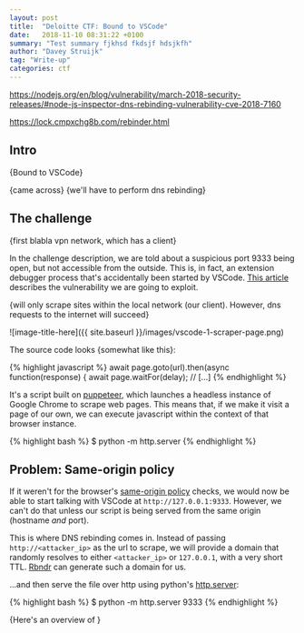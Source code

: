 ```yaml
---
layout: post
title:  "Deloitte CTF: Bound to VSCode"
date:   2018-11-10 08:31:22 +0100
summary: "Test summary fjkhsd fkdsjf hdsjkfh"
author: "Davey Struijk"
tag: "Write-up"
categories: ctf
---
```

https://nodejs.org/en/blog/vulnerability/march-2018-security-releases/#node-js-inspector-dns-rebinding-vulnerability-cve-2018-7160

https://lock.cmpxchg8b.com/rebinder.html

## Intro

{Bound to VSCode}

{came across}
{we'll have to perform dns rebinding}

## The challenge

{first blabla vpn network, which has a client}

In the challenge description, we are told about a suspicious port 9333 being open, but not accessible from the outside. This is, in fact, an extension debugger process that's accidentally been started by VSCode. [This article](https://medium.com/0xcc/visual-studio-code-silently-fixed-a-remote-code-execution-vulnerability-8189e85b486b) describes the vulnerability we are going to exploit.

{will only scrape sites within the local network (our client). However, dns requests to the internet will succeed}

![image-title-here]({{ site.baseurl }}/images/vscode-1-scraper-page.png)

The source code looks {somewhat like this}:

{% highlight javascript %}
await page.goto(url).then(async function(response) {
    await page.waitFor(delay);
    // [...]
{% endhighlight %}

It's a script built on [puppeteer](https://github.com/GoogleChrome/puppeteer), which launches a headless instance of Google Chrome to scrape web pages. This means that, if we make it visit a page of our own, we can execute javascript within the context of that browser instance.

{% highlight bash %}
$ python -m http.server
{% endhighlight %}

## Problem: Same-origin policy

If it weren't for the browser's [same-origin policy](https://en.wikipedia.org/wiki/Same-origin_policy) checks, we would now be able to start talking with VSCode at `http://127.0.0.1:9333`. However, we can't do that unless our script is being served from the same origin (hostname *and* port).

This is where DNS rebinding comes in. Instead of passing `http://<attacker_ip>` as the url to scrape, we will provide a domain that randomly resolves to either `<attacker_ip>` or `127.0.0.1`, with a very short TTL. [Rbndr](https://github.com/taviso/rbndr) can generate such a domain for us.



...and then serve the file over http using python's [http.server](https://docs.python.org/3/library/http.server.html):

{% highlight bash %}
$ python -m http.server 9333
{% endhighlight %}


{Here's an overview of }



